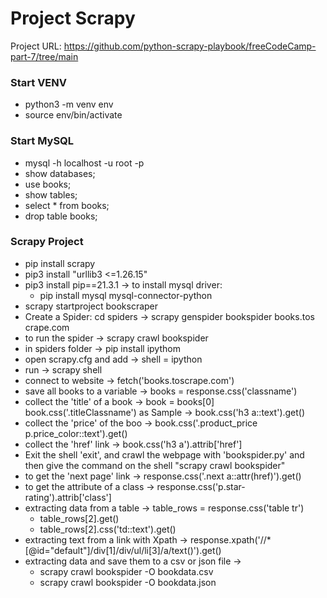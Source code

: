 # Project Scrapy
Project URL: 
https://github.com/python-scrapy-playbook/freeCodeCamp-part-7/tree/main

### Start VENV
- python3 -m venv env
- source env/bin/activate

### Start MySQL
- mysql -h localhost -u root -p
- show databases;
- use books;
- show tables;
- select * from books;
- drop table books;

### Scrapy Project
- pip install scrapy
- pip3 install "urllib3 <=1.26.15"
- pip3 install pip==21.3.1 -> to install mysql driver:
  - pip install mysql mysql-connector-python
- scrapy startproject bookscraper
- Create a Spider: cd spiders -> scrapy genspider bookspider books.tos
crape.com
- to run the spider -> scrapy crawl bookspider
- in spiders folder -> pip install ipythom
- open scrapy.cfg and add -> shell = ipython
- run -> scrapy shell
- connect to website -> fetch('books.toscrape.com')
- save all books to a variable -> books = response.css('classname')
- collect the 'title' of a book ->
    book = books[0]
    book.css('.titleClassname') as Sample ->
      book.css('h3 a::text').get() 
- collect the 'price' of the boo ->
    book.css('.product_price p.price_color::text').get()
- collect the 'href' link ->
    book.css('h3 a').attrib['href']
- Exit the shell 'exit', and crawl the webpage with 'bookspider.py' and then give the command on the shell "scrapy crawl bookspider"
- to get the 'next page' link -> response.css('.next a::attr(href)').get()
- to get the attribute of a class -> response.css('p.star-rating').attrib['class']
- extracting data from a table ->  table_rows = response.css('table tr')
  - table_rows[2].get()
  - table_rows[2].css('td::text').get()
- extracting text from a link with Xpath -> 
    response.xpath('//*[@id="default"]/div[1]/div/ul/li[3]/a/text()').get()
- extracting data and save them to a csv or json file ->
  - scrapy crawl bookspider -O bookdata.csv
  - scrapy crawl bookspider -O bookdata.json




##